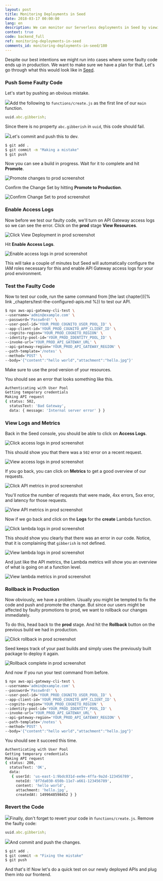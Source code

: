 ```yaml
---
layout: post
title: Monitoring Deployments in Seed
date: 2018-03-17 00:00:00
lang: en
description: We can monitor our Serverless deployments in Seed by viewing CloudWatch logs and metrics for our Lambda functions and our API Gateway endpoints. We can also enable access logs for API Gateway from the Seed console.
context: true
code: backend_full
ref: monitoring-deployments-in-seed
comments_id: monitoring-deployments-in-seed/180
---
```


Despite our best intentions we might run into cases where some faulty code ends up in production. We want to make sure we have a plan for that. Let's go through what this would look like in [Seed](https://seed.run).

### Push Some Faulty Code

Let's start by pushing an obvious mistake.

<img class="code-marker" src="/assets/s.png" />Add the following to `functions/create.js` as the first line of our `main` function.

``` js
uuid.abc.gibberish;
```

Since there is no property `abc.gibberish` in `uuid`, this code should fail.

<img class="code-marker" src="/assets/s.png" />Let's commit and push this to dev.

``` bash
$ git add .
$ git commit -m "Making a mistake"
$ git push
```

Now you can see a build in progress. Wait for it to complete and hit **Promote**.

![Promote changes to prod screenshot](/assets/part2/promote-changes-to-prod.png)

Confirm the Change Set by hitting **Promote to Production**.

![Confirm Change Set to prod screenshot](/assets/part2/confirm-changeset-to-prod.png)

### Enable Access Logs

Now before we test our faulty code, we'll turn on API Gateway access logs so we can see the error. Click on the **prod** stage **View Resources**.

![Click View Deployment in prod screenshot](/assets/part2/click-view-deployment-in-prod.png)

Hit **Enable Access Logs**.

![Enable access logs in prod screenshot](/assets/part2/enable-access-logs-in-prod.png)

This will take a couple of minutes but Seed will automatically configure the IAM roles necessary for this and enable API Gateway access logs for your prod environment.

### Test the Faulty Code

Now to test our code, run the same command from [the last chapter]({% link _chapters/test-the-configured-apis.md %}) to test our API.

``` bash
$ npx aws-api-gateway-cli-test \
--username='admin@example.com' \
--password='Passw0rd!' \
--user-pool-id='YOUR_PROD_COGNITO_USER_POOL_ID' \
--app-client-id='YOUR_PROD_COGNITO_APP_CLIENT_ID' \
--cognito-region='YOUR_PROD_COGNITO_REGION' \
--identity-pool-id='YOUR_PROD_IDENTITY_POOL_ID' \
--invoke-url='YOUR_PROD_API_GATEWAY_URL' \
--api-gateway-region='YOUR_PROD_API_GATEWAY_REGION' \
--path-template='/notes' \
--method='POST' \
--body='{"content":"hello world","attachment":"hello.jpg"}'
```

Make sure to use the prod version of your resources.

You should see an error that looks something like this.

``` bash
Authenticating with User Pool
Getting temporary credentials
Making API request
{ status: 502,
  statusText: 'Bad Gateway',
  data: { message: 'Internal server error' } }
```

### View Logs and Metrics

Back in the Seed console, you should be able to click on **Access Logs**.

![Click access logs in prod screenshot](/assets/part2/click-access-logs-in-prod.png)

This should show you that there was a `502` error on a recent request.

![View access logs in prod screenshot](/assets/part2/view-access-logs-in-prod.png)

If you go back, you can click on **Metrics** to get a good overview of our requests.

![Click API metrics in prod screenshot](/assets/part2/click-api-metrics-in-prod.png)

You'll notice the number of requests that were made, 4xx errors, 5xx error, and latency for those requests.

![View API metrics in prod screenshot](/assets/part2/view-api-metrics-in-prod.png)

Now if we go back and click on the **Logs** for the **create** Lambda function.

![Click lambda logs in prod screenshot](/assets/part2/click-lambda-logs-in-prod.png)

This should show you clearly that there was an error in our code. Notice, that it is complaining that `gibberish` is not defined.

![View lambda logs in prod screenshot](/assets/part2/view-lambda-logs-in-prod.png)

And just like the API metrics, the Lambda metrics will show you an overview of what is going on at a function level.

![View lambda metrics in prod screenshot](/assets/part2/view-lambda-metrics-in-prod.png)

### Rollback in Production

Now obviously, we have a problem. Usually you might be tempted to fix the code and push and promote the change. But since our users might be affected by faulty promotions to prod, we want to rollback our changes immediately.

To do this, head back to the **prod** stage. And hit the **Rollback** button on the previous build we had in production.

![Click rollback in prod screenshot](/assets/part2/click-rollback-in-prod.png)

Seed keeps track of your past builds and simply uses the previously built package to deploy it again.

![Rollback complete in prod screenshot](/assets/part2/rollback-complete-in-prod.png)

And now if you run your test command from before.

``` bash
$ npx aws-api-gateway-cli-test \
--username='admin@example.com' \
--password='Passw0rd!' \
--user-pool-id='YOUR_PROD_COGNITO_USER_POOL_ID' \
--app-client-id='YOUR_PROD_COGNITO_APP_CLIENT_ID' \
--cognito-region='YOUR_PROD_COGNITO_REGION' \
--identity-pool-id='YOUR_PROD_IDENTITY_POOL_ID' \
--invoke-url='YOUR_PROD_API_GATEWAY_URL' \
--api-gateway-region='YOUR_PROD_API_GATEWAY_REGION' \
--path-template='/notes' \
--method='POST' \
--body='{"content":"hello world","attachment":"hello.jpg"}'
```

You should see it succeed this time.

``` bash
Authenticating with User Pool
Getting temporary credentials
Making API request
{ status: 200,
  statusText: 'OK',
  data: 
   { userId: 'us-east-1:9bdc031d-ee9e-4ffa-9a2d-123456789',
     noteId: '8f7da030-650b-11e7-a661-123456789',
     content: 'hello world',
     attachment: 'hello.jpg',
     createdAt: 1499648598452 } }
```

### Revert the Code

<img class="code-marker" src="/assets/s.png" />Finally, don't forget to revert your code in `functions/create.js`. Remove the faulty code:

``` js
uuid.abc.gibberish;
```

<img class="code-marker" src="/assets/s.png" />And commit and push the changes.

``` bash
$ git add .
$ git commit -m "Fixing the mistake"
$ git push
```

And that's it! Now let's do a quick test on our newly deployed APIs and plug them into our frontend.
